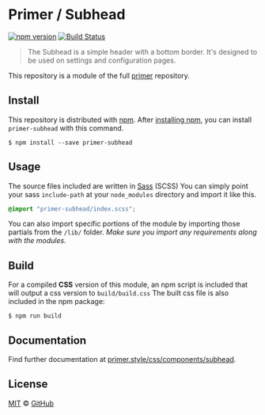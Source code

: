 # Primer / Subhead

[![npm version](https://img.shields.io/npm/v/primer-subhead.svg)](https://www.npmjs.org/package/primer-subhead)
[![Build Status](https://travis-ci.org/primer/css.svg?branch=master)](https://travis-ci.org/primer/primer)

> The Subhead is a simple header with a bottom border. It&#39;s designed to be used on settings and configuration pages.

This repository is a module of the full [primer][primer] repository.

## Install

This repository is distributed with [npm]. After [installing npm][install-npm], you can install `primer-subhead` with this command.

```
$ npm install --save primer-subhead
```

## Usage

The source files included are written in [Sass][sass] (SCSS) You can simply point your sass `include-path` at your `node_modules` directory and import it like this.

```scss
@import "primer-subhead/index.scss";
```

You can also import specific portions of the module by importing those partials from the `/lib/` folder. _Make sure you import any requirements along with the modules._

## Build

For a compiled **CSS** version of this module, an npm script is included that will output a css version to `build/build.css` The built css file is also included in the npm package:

```
$ npm run build
```

## Documentation

Find further documentation at [primer.style/css/components/subhead](https://primer.style/css/components/subhead).


## License

[MIT](./LICENSE) &copy; [GitHub](https://github.com/)

[primer]: https://github.com/primer/css
[docs]: https://primer.style/css
[npm]: https://www.npmjs.com/
[install-npm]: https://docs.npmjs.com/getting-started/installing-node
[sass]: http://sass-lang.com/
